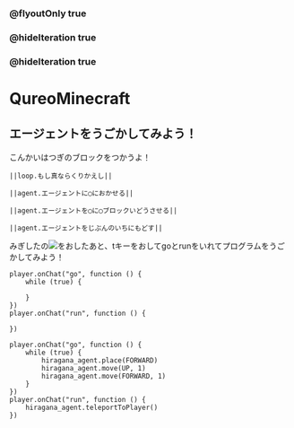 ### @flyoutOnly true
### @hideIteration true
### @hideIteration true
# QureoMinecraft

## エージェントをうごかしてみよう！

こんかいはつぎのブロックをつかうよ！

``||loop.もし真ならくりかえし||``

``||agent.エージェントに◯におかせる||``

``||agent.エージェントを◯に◯ブロックいどうさせる||``

``||agent.エージェントをじぶんのいちにもどす||``

みぎしたの![](https://raw.githubusercontent.com/camp-minecraft/TechkidsCampTutorial/master/images/playbutton.png)をおしたあと、tキーをおしてgoとrunをいれてプログラムをうごかしてみよう！

```template
player.onChat("go", function () {
    while (true) {

    }
})
player.onChat("run", function () {

})
```

```ghost
player.onChat("go", function () {
    while (true) {
        hiragana_agent.place(FORWARD)
        hiragana_agent.move(UP, 1)
        hiragana_agent.move(FORWARD, 1)
    }
})
player.onChat("run", function () {
    hiragana_agent.teleportToPlayer()
})

```